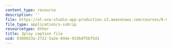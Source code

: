 ```yaml
---
content_type: resource
description: ''
file: https://ol-ocw-studio-app-production.s3.amazonaws.com/courses/6-004-computation-structures-spring-2017/0389b53a27225a2e844e933bdf5bf5d1_uUKJPnwlbRI.vtt
file_type: application/x-subrip
resourcetype: Other
title: 3play caption file
uid: 0389b53a-2722-5a2e-844e-933bdf5bf5d1
---
```

